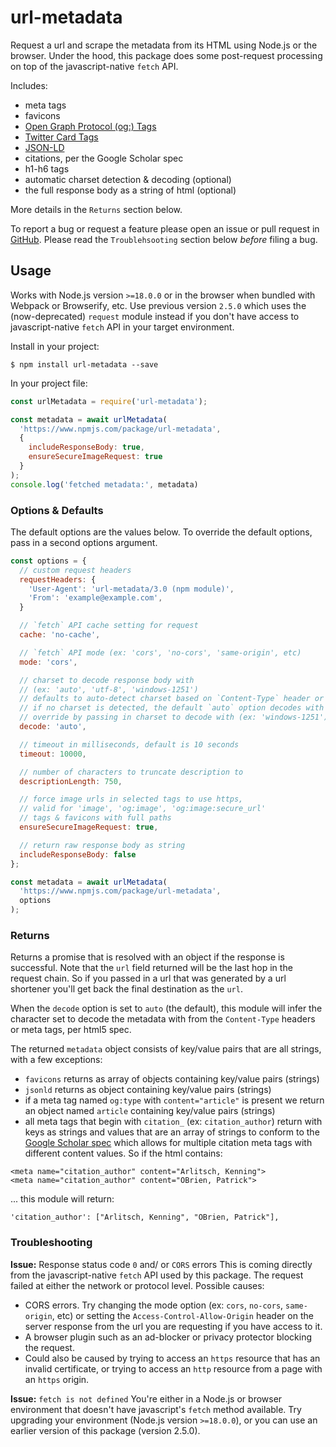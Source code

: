 # url-metadata

Request a url and scrape the metadata from its HTML using Node.js or the browser. Under the hood, this package does some post-request processing on top of the javascript-native `fetch` API.

Includes:
- meta tags
- favicons
- [Open Graph Protocol (og:) Tags](http://ogp.me/)
- [Twitter Card Tags](https://developer.twitter.com/en/docs/twitter-for-websites/cards/overview/markup)
- [JSON-LD](https://moz.com/blog/json-ld-for-beginners)
- citations, per the Google Scholar spec
- h1-h6 tags
- automatic charset detection & decoding (optional)
- the full response body as a string of html (optional)

More details in the `Returns` section below.

To report a bug or request a feature please open an issue or pull request in [GitHub](https://github.com/laurengarcia/url-metadata). Please read the `Troublehsooting` section below *before* filing a bug.


## Usage
Works with Node.js version `>=18.0.0` or in the browser when bundled with Webpack or Browserify, etc. Use previous version `2.5.0` which uses the (now-deprecated) `request` module instead if you don't have access to javascript-native `fetch` API in your target environment.

Install in your project:
```
$ npm install url-metadata --save
```

In your project file:
```javascript
const urlMetadata = require('url-metadata');

const metadata = await urlMetadata(
  'https://www.npmjs.com/package/url-metadata',
  {
    includeResponseBody: true,
    ensureSecureImageRequest: true
  }
);
console.log('fetched metadata:', metadata)
```

### Options & Defaults
The default options are the values below. To override the default options, pass in a second options argument.
```javascript
const options = {
  // custom request headers
  requestHeaders: {
    'User-Agent': 'url-metadata/3.0 (npm module)',
    'From': 'example@example.com',
  }

  // `fetch` API cache setting for request
  cache: 'no-cache',

  // `fetch` API mode (ex: 'cors', 'no-cors', 'same-origin', etc)
  mode: 'cors',

  // charset to decode response body with
  // (ex: 'auto', 'utf-8', 'windows-1251')
  // defaults to auto-detect charset based on `Content-Type` header or meta tag
  // if no charset is detected, the default `auto` option decodes with `utf-8`
  // override by passing in charset to decode with (ex: 'windows-1251')
  decode: 'auto',

  // timeout in milliseconds, default is 10 seconds
  timeout: 10000,

  // number of characters to truncate description to
  descriptionLength: 750,

  // force image urls in selected tags to use https,
  // valid for 'image', 'og:image', 'og:image:secure_url'
  // tags & favicons with full paths
  ensureSecureImageRequest: true,

  // return raw response body as string
  includeResponseBody: false
};

const metadata = await urlMetadata(
  'https://www.npmjs.com/package/url-metadata',
  options
);
```

### Returns
Returns a promise that is resolved with an object if the response is successful. Note that the `url` field returned will be the last hop in the request chain. So if you passed in a url that was generated by a url shortener you'll get back the final destination as the `url`.

When the `decode` option is set to `auto` (the default), this module will infer the character set to decode the metadata with from the `Content-Type` headers or meta tags, per html5 spec.

The returned `metadata` object consists of key/value pairs that are all strings, with a few exceptions:
- `favicons` returns as array of objects containing key/value pairs (strings)
- `jsonld` returns as object containing key/value pairs (strings)
- if a meta tag named `og:type` with `content="article"` is present we return an object named `article` containing key/value pairs (strings)
- all meta tags that begin with `citation_` (ex: `citation_author`) return with keys as strings and values that are an array of strings to conform to the [Google Scholar spec](https://www.google.com/intl/en/scholar/inclusion.html#indexing) which allows for multiple citation meta tags with different content values. So if the html contains:
```
<meta name="citation_author" content="Arlitsch, Kenning">
<meta name="citation_author" content="OBrien, Patrick">
```
... this module will return:
```
'citation_author': ["Arlitsch, Kenning", "OBrien, Patrick"],
```

### Troubleshooting

**Issue:** Response status code `0` and/ or `CORS` errors
This is coming directly from the javascript-native `fetch` API used by this package. The request failed at either the network or protocol level. Possible causes:
- CORS errors. Try changing the mode option (ex: `cors`, `no-cors`, `same-origin`, etc) or setting the `Access-Control-Allow-Origin` header on the server response from the url you are requesting if you have access to it.
- A browser plugin such as an ad-blocker or privacy protector blocking the request.
- Could also be caused by trying to access an `https` resource that has an invalid certificate, or trying to access an `http` resource from a page with an `https` origin.

**Issue:** `fetch is not defined`
You're either in a Node.js or browser environment that doesn't have javascript's `fetch` method available. Try upgrading your environment (Node.js version `>=18.0.0`), or you can use an earlier version of this package (version 2.5.0).
